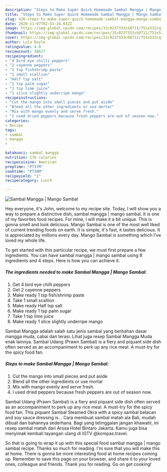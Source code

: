 ```yaml
---
description: "Steps to Make Super Quick Homemade Sambal Mangga | Mango Sambal"
title: "Steps to Make Super Quick Homemade Sambal Mangga | Mango Sambal"
slug: 426-steps-to-make-super-quick-homemade-sambal-mangga-mango-sambal
date: 2020-11-07T02:53:24.632Z
image: https://img-global.cpcdn.com/recipes/31c0237333c68711/751x532cq70/sambal-mangga-mango-sambal-recipe-main-photo.jpg
thumbnail: https://img-global.cpcdn.com/recipes/31c0237333c68711/751x532cq70/sambal-mangga-mango-sambal-recipe-main-photo.jpg
cover: https://img-global.cpcdn.com/recipes/31c0237333c68711/751x532cq70/sambal-mangga-mango-sambal-recipe-main-photo.jpg
author: Lula Doyle
ratingvalue: 4.8
reviewcount: 38627
recipeingredient:
- "4 bird eye chilli peppers"
- "2 cayenne peppers"
- "1 tsp fishshrimp paste"
- "1 small scallion"
- "Half tsp salt"
- "1 tsp palm sugar"
- "1 tsp lime juice"
- "1 slice slightly underripe mango"
recipeinstructions:
- "Cut the mango into small pieces and put aside"
- "Blend all the other ingredients or use mortar"
- "Mix with mango evenly and serve fresh."
- "I used dried peppers because fresh peppers are out of season now."
categories:
- Recipe
tags:
- sambal
- mangga
- 

katakunci: sambal mangga  
nutrition: 176 calories
recipecuisine: American
preptime: "PT37M"
cooktime: "PT38M"
recipeyield: "1"
recipecategory: Lunch

---
```



![Sambal Mangga | Mango Sambal](https://img-global.cpcdn.com/recipes/31c0237333c68711/751x532cq70/sambal-mangga-mango-sambal-recipe-main-photo.jpg)

Hey everyone, it's John, welcome to my recipe site. Today, I will show you a way to prepare a distinctive dish, sambal mangga | mango sambal. It is one of my favorites food recipes. For mine, I will make it a bit unique. This is gonna smell and look delicious.
 Mango Sambal is one of the most well liked of current trending foods on earth. It is simple, it's fast, it tastes delicious. It is appreciated by millions every day.  Mango Sambal is something which I've loved my whole life.


To get started with this particular recipe, we must first prepare a few ingredients. You can have sambal mangga | mango sambal using 8 ingredients and 4 steps. Here is how you can achieve it.

<!--inarticleads1-->

##### The ingredients needed to make Sambal Mangga | Mango Sambal:

1. Get 4 bird eye chilli peppers
1. Get 2 cayenne peppers
1. Make ready 1 tsp fish/shrimp paste
1. Take 1 small scallion
1. Make ready Half tsp salt
1. Make ready 1 tsp palm sugar
1. Take 1 tsp lime juice
1. Make ready 1 slice slightly underripe mango


Sambal Mangga adalah salah satu jenis sambal yang berbahan dasar mangga muda, cabai dan terasi. Lihat juga resep Sambal Mangga Muda enak lainnya. Sambal Udang (Prawn Sambal) is a fiery and piquant side dish often served as an accompaniment to perk up any rice meal. A must-try for the spicy food fan. 

<!--inarticleads2-->

##### Steps to make Sambal Mangga | Mango Sambal:

1. Cut the mango into small pieces and put aside
1. Blend all the other ingredients or use mortar
1. Mix with mango evenly and serve fresh.
1. I used dried peppers because fresh peppers are out of season now.


Sambal Udang (Prawn Sambal) is a fiery and piquant side dish often served as an accompaniment to perk up any rice meal. A must-try for the spicy food fan. This piquant Sambal Steamed Okra with a spicy sambal belacan and soy sauce dressing is… Cara membuat sambal matah ala Bali, mudah dibuat dan bahannya sederhana. Bagi yang tetinggalan jangan khawatir, ini resep sambal matah dari Arosa Hotel Bintaro Jakarta. Kamu juga bisa menyimak kembali tayangan ulang di IGTV @kompas.travel. 

So that is going to wrap it up with this special food sambal mangga | mango sambal recipe. Thanks so much for reading. I'm sure that you will make this at home. There is gonna be more interesting food at home recipes coming up. Remember to save this page on your browser, and share it to your loved ones, colleague and friends. Thank you for reading. Go on get cooking!
